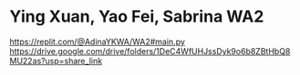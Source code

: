 # Ying Xuan, Yao Fei, Sabrina WA2
https://replit.com/@AdinaYKWA/WA2#main.py
<br>https://drive.google.com/drive/folders/1DeC4WfUHJssDyk9o6b8ZBtHbQ8MU22as?usp=share_link


